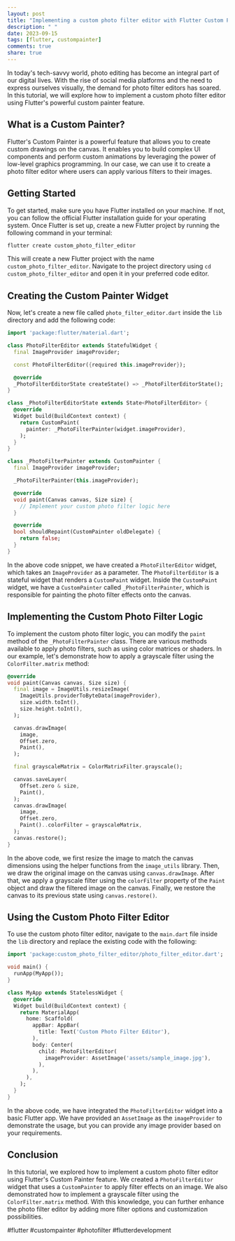 ```yaml
---
layout: post
title: "Implementing a custom photo filter editor with Flutter Custom Painter"
description: " "
date: 2023-09-15
tags: [flutter, custompainter]
comments: true
share: true
---
```


In today's tech-savvy world, photo editing has become an integral part of our digital lives. With the rise of social media platforms and the need to express ourselves visually, the demand for photo filter editors has soared. In this tutorial, we will explore how to implement a custom photo filter editor using Flutter's powerful custom painter feature.

## What is a Custom Painter?

Flutter's Custom Painter is a powerful feature that allows you to create custom drawings on the canvas. It enables you to build complex UI components and perform custom animations by leveraging the power of low-level graphics programming. In our case, we can use it to create a photo filter editor where users can apply various filters to their images.

## Getting Started

To get started, make sure you have Flutter installed on your machine. If not, you can follow the official Flutter installation guide for your operating system. Once Flutter is set up, create a new Flutter project by running the following command in your terminal:

```dart
flutter create custom_photo_filter_editor
```

This will create a new Flutter project with the name `custom_photo_filter_editor`. Navigate to the project directory using `cd custom_photo_filter_editor` and open it in your preferred code editor.

## Creating the Custom Painter Widget

Now, let's create a new file called `photo_filter_editor.dart` inside the `lib` directory and add the following code:

```dart
import 'package:flutter/material.dart';

class PhotoFilterEditor extends StatefulWidget {
  final ImageProvider imageProvider;

  const PhotoFilterEditor({required this.imageProvider});

  @override
  _PhotoFilterEditorState createState() => _PhotoFilterEditorState();
}

class _PhotoFilterEditorState extends State<PhotoFilterEditor> {
  @override
  Widget build(BuildContext context) {
    return CustomPaint(
      painter: _PhotoFilterPainter(widget.imageProvider),
    );
  }
}

class _PhotoFilterPainter extends CustomPainter {
  final ImageProvider imageProvider;

  _PhotoFilterPainter(this.imageProvider);

  @override
  void paint(Canvas canvas, Size size) {
    // Implement your custom photo filter logic here
  }

  @override
  bool shouldRepaint(CustomPainter oldDelegate) {
    return false;
  }
}
```

In the above code snippet, we have created a `PhotoFilterEditor` widget, which takes an `ImageProvider` as a parameter. The `PhotoFilterEditor` is a stateful widget that renders a `CustomPaint` widget. Inside the `CustomPaint` widget, we have a `CustomPainter` called `_PhotoFilterPainter`, which is responsible for painting the photo filter effects onto the canvas.

## Implementing the Custom Photo Filter Logic

To implement the custom photo filter logic, you can modify the `paint` method of the `_PhotoFilterPainter` class. There are various methods available to apply photo filters, such as using color matrices or shaders. In our example, let's demonstrate how to apply a grayscale filter using the `ColorFilter.matrix` method:

```dart
@override
void paint(Canvas canvas, Size size) {
  final image = ImageUtils.resizeImage(
    ImageUtils.providerToByteData(imageProvider),
    size.width.toInt(),
    size.height.toInt(),
  );

  canvas.drawImage(
    image,
    Offset.zero,
    Paint(),
  );

  final grayscaleMatrix = ColorMatrixFilter.grayscale();

  canvas.saveLayer(
    Offset.zero & size,
    Paint(),
  );
  canvas.drawImage(
    image,
    Offset.zero,
    Paint()..colorFilter = grayscaleMatrix,
  );
  canvas.restore();
}
```

In the above code, we first resize the image to match the canvas dimensions using the helper functions from the `image_utils` library. Then, we draw the original image on the canvas using `canvas.drawImage`. After that, we apply a grayscale filter using the `colorFilter` property of the `Paint` object and draw the filtered image on the canvas. Finally, we restore the canvas to its previous state using `canvas.restore()`.

## Using the Custom Photo Filter Editor

To use the custom photo filter editor, navigate to the `main.dart` file inside the `lib` directory and replace the existing code with the following:

```dart
import 'package:custom_photo_filter_editor/photo_filter_editor.dart';

void main() {
  runApp(MyApp());
}

class MyApp extends StatelessWidget {
  @override
  Widget build(BuildContext context) {
    return MaterialApp(
      home: Scaffold(
        appBar: AppBar(
          title: Text('Custom Photo Filter Editor'),
        ),
        body: Center(
          child: PhotoFilterEditor(
            imageProvider: AssetImage('assets/sample_image.jpg'),
          ),
        ),
      ),
    );
  }
}
```

In the above code, we have integrated the `PhotoFilterEditor` widget into a basic Flutter app. We have provided an `AssetImage` as the `imageProvider` to demonstrate the usage, but you can provide any image provider based on your requirements.

## Conclusion

In this tutorial, we explored how to implement a custom photo filter editor using Flutter's Custom Painter feature. We created a `PhotoFilterEditor` widget that uses a `CustomPainter` to apply filter effects on an image. We also demonstrated how to implement a grayscale filter using the `ColorFilter.matrix` method. With this knowledge, you can further enhance the photo filter editor by adding more filter options and customization possibilities.

#flutter #custompainter #photofilter #flutterdevelopment